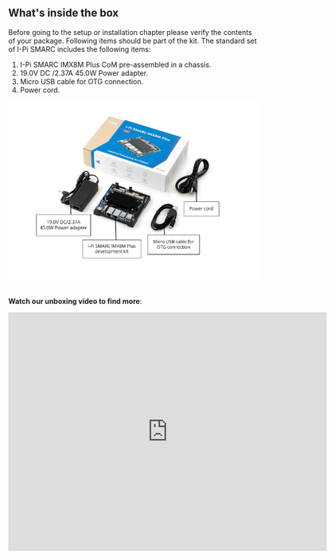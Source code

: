 ## What's inside the box

Before going to the setup or installation chapter please verify the contents of your package. Following items should be part of the kit. The standard set of I-Pi SMARC includes the following items:

<div class= "bullets">

1. I-Pi SMARC IMX8M Plus CoM pre-assembled in a chassis.
2. 19.0V DC /2.37A 45.0W Power adapter.
3. Micro USB cable for OTG connection.
4. Power cord.


<center>
<img src="UnBoxing.assets/unboxing-1616487924420.PNG"   />
</center>
<br>



**Watch our unboxing video to find more**:

<div class="contentiframe">

<iframe  class="responsive-iframe"  width="640" height="480"  src="https://www.youtube.com/embed/NIFb8UUziEA"  frameborder="0" allow="autoplay; encrypted-media" allowfullscreen></iframe>

</div>

<div>